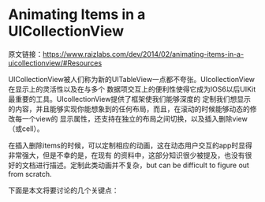 # Animating Items in a UICollectionView
原文链接：https://www.raizlabs.com/dev/2014/02/animating-items-in-a-uicollectionview/#Resources

UICollectionView被人们称为新的UITableView一点都不夸张。UIcollectionView在显示上的灵活性以及在与多个
数据项交互上的便利性使得它成为IOS6以后UIKit最重要的工具。UIcollectionView提供了框架使我们能够深度的
定制我们想显示的内容，并且能够实现你能想象到的任何布局，而且，在滚动的时候能够动态的修改每一个view的
显示属性，还支持在独立的布局之间切换，以及插入删除view（或cell）。

在插入删除items的时候，可以定制相应的动画，这在动态用户交互的app时显得非常强大，但是不幸的是，在现有
的资料中，这部分知识很少被提及，也没有很好的文档进行描述。定制此类动画并不复杂，but can be difficult
to figure out from scratch.

下面是本文将要讨论的几个关键点：


